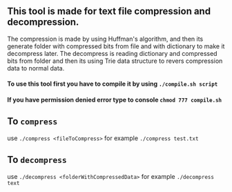 ## This tool is made for text file compression and decompression.
 The compression is made by using Huffman's algorithm, and then its generate folder with compressed bits from file and with dictionary to make it decompress later.
 The decompress is reading dictionary and compressed bits from folder and then its using Trie data structure to revers compression data to normal data.
#### To use this tool first you have to compile it by using `./compile.sh script` 
#### If you have permission denied error type to console `chmod 777 compile.sh`
## To `compress` 
  use `./compress <fileToCompress>` for example `./compress test.txt`
## To `decompress` 
  use `./decompress <folderWithCompressedData>` for example `./decompress text`

